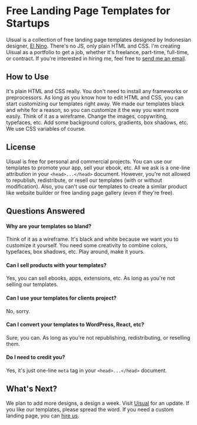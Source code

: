 # Free Landing Page Templates for Startups

Uisual is a collection of free landing page templates designed by Indonesian designer, [El Nino](https://github.com/elnino). There's no JS, only plain HTML and CSS. I'm creating Uisual as a portfolio to get a job, whether it's freelance, part-time, full-time, or contract. If you're interested in hiring me, feel free to [send me an email](mailto:studio@uisual.com).

## How to Use

It's plain HTML and CSS really. You don't need to install any frameworks or preprocessors. As long as you know how to edit HTML and CSS, you can start customizing our templates right away. We made our templates black and white for a reason, so you can customize it the way you want more easily. Think of it as a wireframe. Change the images, copywriting, typefaces, etc. Add some background colors, gradients, box shadows, etc. We use CSS variables of course.

## License

Uisual is free for personal and commercial projects. You can use our templates to promote your app, sell your ebook, etc. All we ask is a one-line attribution in your `<head>...</head>` document. However, you're not allowed to republish, redistribute, or resell our templates (with or without modification). Also, you can't use our templates to create a similar product like website builder or free landing page gallery (even if they're free).

## Questions Answered

#### Why are your templates so bland?

Think of it as a wireframe. It's black and white because we want you to customize it yourself. You need some creativity to combine colors, typefaces, box shadows, etc. Play around, make it yours.

#### Can I sell products with your templates?

Yes, you can sell ebooks, apps, extensions, etc. As long as you're not selling our templates.

#### Can I use your templates for clients project?

No, sorry.

#### Can I convert your templates to WordPress, React, etc?

Sure, you can. As long as you're not republishing, redistributing, or reselling them.

#### Do I need to credit you?

Yes, it's just one-line `meta` tag in your `<head>...</head>` document.

## What's Next?

We plan to add more designs, a design a week. Visit [Uisual](https://uisual.com) for an update. If you like our templates, please spread the word. If you need a custom landing page, you can [hire us](mailto:studio@uisual.com).